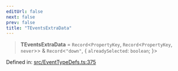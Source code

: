 ```yaml
---
editUrl: false
next: false
prev: false
title: "TEventsExtraData"
---
```


> **TEventsExtraData** = `Record`\<`PropertyKey`, `Record`\<`PropertyKey`, `never`\>\> & `Record`\<`"down"`, \{ `alreadySelected`: `boolean`; \}\>

Defined in: [src/EventTypeDefs.ts:375](https://github.com/fabricjs/fabric.js/blob/e114448a1bce9b68a3e1bba337bc0c83a35c1aa5/src/EventTypeDefs.ts#L375)
